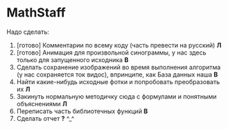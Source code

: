 # MathStaff
Надо сделать:
  1) [готово] Комментарии по всему коду (часть превести на русский) **Л**
  2) [готово] Анимация для произвольной синограммы, у нас здесь только для запущенного исходника **В**
  3) Сделать сохранение изображений во время выполнения алгоритма (у нас сохраняется ток видос), впринципе, как База данных наша **В**
  4) Найти какие-нибудь исходные фотки и попробовать преобразовать их **Л**
  5) Закинуть нормальную методичку сюда с формулами и понятными объяснениями **Л**
  6) Переписать часть библиотечных функций **В**
  7) Сделать отчет **?**
  ^_^

